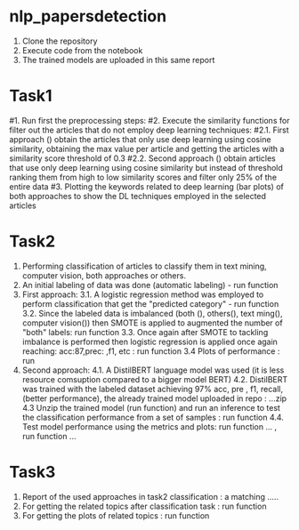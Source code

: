 # nlp_papersdetection
1. Clone the repository
2. Execute code from the notebook
3. The trained models are uploaded in this same report

# Task1
#1. Run first the preprocessing steps: 
#2. Execute the similarity functions for filter out the articles that do not employ deep learning techniques: 
#2.1. First approach () obtain the articles that only use deep learning using cosine similarity, obtaining the max value per article and getting the articles with a similarity score threshold of 0.3
#2.2. Second approach () obtain articles that use only deep learning using cosine similarity but instead of threshold ranking them from high to low similarity scores and filter only 25% of the entire data
#3. Plotting the keywords related to deep learning (bar plots) of both approaches to show the DL techniques employed in the selected articles

# Task2
1. Performing classification of articles to classify them in text mining, computer vision, both approaches or others.
2. An initial labeling of data was done (automatic labeling) - run function
3. First approach:
3.1. A logistic regression method was employed to perform classification that get the "predicted category" - run function
3.2. Since the labeled data is imbalanced (both (), others(), text ming(), computer vision()) then SMOTE is applied to augmented the number of "both" labels: run function 
3.3. Once again after SMOTE to tackling imbalance is performed then logistic regression is applied once again reaching: acc:87,prec: ,f1, etc : run function
3.4 Plots of performance : run
4. Second approach:
4.1. A DistilBERT language model was used (it is less resource comsuption compared to a bigger model BERT) 
4.2. DistilBERT was trained with the labeled dataset achieving 97% acc, pre , f1, recall, (better performance), the already trained model uploaded in repo : ...zip
4.3 Unzip the trained model (run function) and run an inference to test the classification performance from a set of samples : run function
4.4. Test model performance using the metrics and plots: run function ... , run function ...
   
# Task3
1. Report of the used approaches in task2 classification : a matching .....
3. For getting the related topics after classification task : run function
4. For getting the plots of related topics : run function

